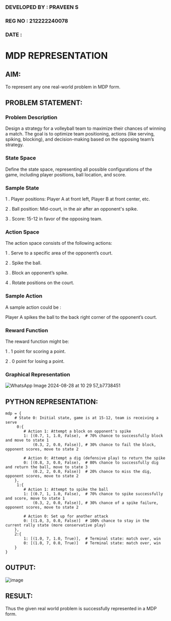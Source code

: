 ### DEVELOPED BY : PRAVEEN S
### REG NO :  212222240078
### DATE : 

# MDP REPRESENTATION

## AIM:
To represent any one real-world problem in MDP form.

## PROBLEM STATEMENT:

### Problem Description
Design a strategy for a volleyball team to maximize their chances of winning a match. The goal is to optimize team positioning, actions (like serving, spiking, blocking), and decision-making based on the opposing team’s strategy.

### State Space
Define the state space, representing all possible configurations of the game, including player positions, ball location, and score.

### Sample State
1 . Player positions: Player A at front left, Player B at front center, etc.

2 . Ball position: Mid-court, in the air after an opponent's spike.

3 . Score: 15-12 in favor of the opposing team.

### Action Space
The action space consists of the following actions:

1 . Serve to a specific area of the opponent’s court.

2 . Spike the ball.

3 . Block an opponent’s spike.

4 . Rotate positions on the court.

### Sample Action
A sample action could be :

Player A spikes the ball to the back right corner of the opponent’s court.
### Reward Function
The reward function might be:

1 . 1 point for scoring a point.

2 . 0 point for losing a point.

### Graphical Representation

![WhatsApp Image 2024-08-28 at 10 29 57_b7738451](https://github.com/user-attachments/assets/fe85b9a7-cb66-4f15-93fd-a7d92926ebfc)


## PYTHON REPRESENTATION:
```
mdp = {
    # State 0: Initial state, game is at 15-12, team is receiving a serve
     0:{  
        # Action 1: Attempt a block on opponent's spike
        1: [(0.7, 1, 1.0, False),  # 70% chance to successfully block and move to state 1
            (0.3, 2, 0.0, False)], # 30% chance to fail the block, opponent scores, move to state 2

        # Action 0: Attempt a dig (defensive play) to return the spike
        0: [(0.8, 3, 0.0, False),  # 80% chance to successfully dig and return the ball, move to state 3
            (0.2, 2, 0.0, False)]  # 20% chance to miss the dig, opponent scores, move to state 2
    },
     1:{  
        # Action 1: Attempt to spike the ball
        1: [(0.7, 1, 1.0, False),  # 70% chance to spike successfully and score, move to state 1
            (0.3, 2, 0.0, False)], # 30% chance of a spike failure, opponent scores, move to state 2

        # Action 0: Set up for another attack
        0: [(1.0, 3, 0.0, False)]  # 100% chance to stay in the current rally state (more conservative play)
    },
    2:{  
        1: [(1.0, 7, 1.0, True)],  # Terminal state: match over, win
        0: [(1.0, 7, 0.0, True)]   # Terminal state: match over, win
    }
}
```

## OUTPUT:
![image](https://github.com/user-attachments/assets/9e3e117c-7f5e-4c52-bd6e-bc456a97f18a)


## RESULT:
Thus the given real world problem is successfully represented in a MDP form.

